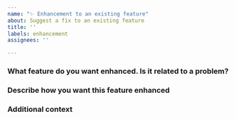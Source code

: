 ```yaml
---
name: "✨ Enhancement to an existing feature"
about: Suggest a fix to an existing feature
title: ''
labels: enhancement
assignees: ''

---
```


### What feature do you want enhanced. Is it related to a problem?
<!-- Provide a clear and detailed description on what feature you want enhanced. If it is related to a problem, please include that, too. -->

### Describe how you want this feature enhanced
<!-- A clear and detailed description on how this feature should be changed. -->

### Additional context
<!-- If you would like to provide additional context, please include it here. -->
